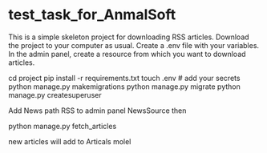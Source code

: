 # test_task_for_AnmalSoft
This is a simple skeleton project for downloading RSS articles. Download the project to your computer as usual. Create a .env file with your variables. In the admin panel, create a resource from which you want to download articles. 


cd project
pip install -r requirements.txt
touch .env # add your secrets
python manage.py makemigrations
python manage.py migrate
python manage.py createsuperuser

Add News path RSS to admin panel NewsSource then


python manage.py fetch_articles

new articles will add to Articals molel